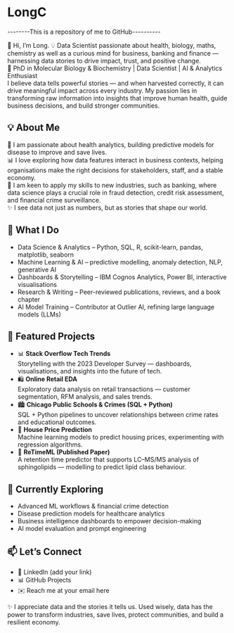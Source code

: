 # LongC 

--------This is a repository of me to GitHub----------

👋 Hi, I’m Long.
💡 Data Scientist passionate about health, biology, maths, chemistry as well as a curious mind for business, banking and finance — harnessing data stories to drive impact, trust, and positive change.  
🔬 PhD in Molecular Biology & Biochemistry | Data Scientist | AI & Analytics Enthusiast  
I believe data tells powerful stories — and when harvested correctly, it can drive meaningful impact across every industry. My passion lies in transforming raw information into insights that improve human health, guide business decisions, and build stronger communities.  

## 💡 About Me
🌱 I am passionate about health analytics, building predictive models for disease to improve and save lives.  
📊 I love exploring how data features interact in business contexts, helping organisations make the right decisions for stakeholders, staff, and a stable economy.  
🏦 I am keen to apply my skills to new industries, such as banking, where data science plays a crucial role in fraud detection, credit risk assessment, and financial crime surveillance.  
✨ I see data not just as numbers, but as stories that shape our world.

## 🚀 What I Do
- Data Science & Analytics – Python, SQL, R, scikit-learn, pandas, matplotlib, seaborn  
- Machine Learning & AI – predictive modelling, anomaly detection, NLP, generative AI  
- Dashboards & Storytelling – IBM Cognos Analytics, Power BI, interactive visualisations  
- Research & Writing – Peer-reviewed publications, reviews, and a book chapter  
- AI Model Training – Contributor at Outlier AI, refining large language models (LLMs)  

## 📂 Featured Projects
- 📊 **Stack Overflow Tech Trends**  
  Storytelling with the 2023 Developer Survey — dashboards, visualisations, and insights into the future of tech.
- 🛍️ **Online Retail EDA**  
  Exploratory data analysis on retail transactions — customer segmentation, RFM analysis, and sales trends.
- 🏙️ **Chicago Public Schools & Crimes (SQL + Python)**  
  SQL + Python pipelines to uncover relationships between crime rates and educational outcomes.
- 🏡 **House Price Prediction**  
  Machine learning models to predict housing prices, experimenting with regression algorithms.
- 🧪 **ReTimeML (Published Paper)**  
  A retention time predictor that supports LC–MS/MS analysis of sphingolipids — modelling to predict lipid class behaviour.

## 🌱 Currently Exploring
- Advanced ML workflows & financial crime detection  
- Disease prediction models for healthcare analytics  
- Business intelligence dashboards to empower decision-making  
- AI model evaluation and prompt engineering  

## 📫 Let’s Connect
- 💼 LinkedIn (add your link)  
- 📊 GitHub Projects  
- ✉️ Reach me at your email here  

✨ I appreciate data and the stories it tells us. Used wisely, data has the power to transform industries, save lives, protect communities, and build a resilient economy.
